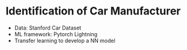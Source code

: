 # Identification of Car Manufacturer

- Data: Stanford Car Dataset
- ML framework: Pytorch Lightning
- Transfer learning to develop a NN model
